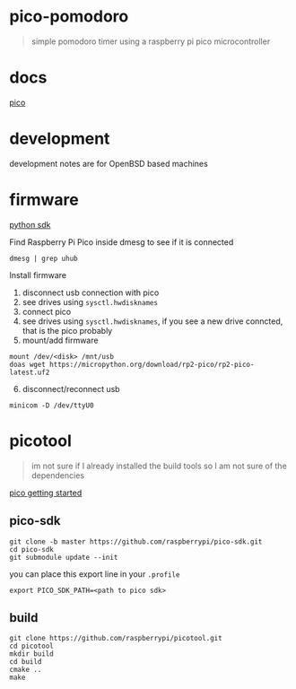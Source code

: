 # pico-pomodoro
> simple pomodoro timer using a raspberry pi pico microcontroller

# docs
[pico](https://www.raspberrypi.com/documentation/microcontrollers/raspberry-pi-pico.html)

# development

development notes are for OpenBSD based machines

# firmware
[python sdk](https://datasheets.raspberrypi.com/pico/raspberry-pi-pico-python-sdk.pdf)

Find Raspberry Pi Pico inside dmesg to see if it is connected
```
dmesg | grep uhub
```

Install firmware
1. disconnect usb connection with pico
2. see drives using `sysctl.hwdisknames`
3. connect pico
4. see drives using `sysctl.hwdisknames`, if you see a new drive conncted, that is the pico probably
5. mount/add firmware
```
mount /dev/<disk> /mnt/usb
doas wget https://micropython.org/download/rp2-pico/rp2-pico-latest.uf2
```
6. disconnect/reconnect usb

```
minicom -D /dev/ttyU0
```

# picotool

> im not sure if I already installed the build tools so I am not sure of the dependencies

[pico getting started](https://datasheets.raspberrypi.com/pico/getting-started-with-pico.pdf)

## pico-sdk 

```
git clone -b master https://github.com/raspberrypi/pico-sdk.git
cd pico-sdk
git submodule update --init
```

you can place this export line in your `.profile`

```
export PICO_SDK_PATH=<path to pico sdk>
```

## build

```
git clone https://github.com/raspberrypi/picotool.git
cd picotool
mkdir build
cd build
cmake ..
make
```
